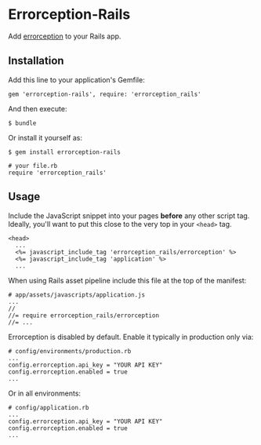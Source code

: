 # Errorception-Rails

Add [errorception](http://errorception.com) to your Rails app.

## Installation

Add this line to your application's Gemfile:

    gem 'errorception-rails', require: 'errorception_rails'

And then execute:

    $ bundle

Or install it yourself as:

    $ gem install errorception-rails

    # your file.rb
    require 'errorception_rails'

## Usage

Include the JavaScript snippet into your pages **before** any other script tag.
Ideally, you'll want to put this close to the very top in your `<head>` tag.

    <head>
      ...
      <%= javascript_include_tag 'errorception_rails/errorception' %>
      <%= javascript_include_tag 'application' %>
      ...

When using Rails asset pipeline include this file at the top of the manifest:

    # app/assets/javascripts/application.js
    ...
    //
    //= require errorception_rails/errorception
    //= ...

Errorception is disabled by default. Enable it typically in production only via:

    # config/environments/production.rb
    ...
    config.errorception.api_key = "YOUR API KEY"
    config.errorception.enabled = true
    ...

Or in all environments:

    # config/application.rb
    ...
    config.errorception.api_key = "YOUR API KEY"
    config.errorception.enabled = true
    ...
    
    
    